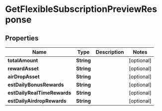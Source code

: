 

# GetFlexibleSubscriptionPreviewResponse


## Properties

| Name | Type | Description | Notes |
|------------ | ------------- | ------------- | -------------|
|**totalAmount** | **String** |  |  [optional] |
|**rewardAsset** | **String** |  |  [optional] |
|**airDropAsset** | **String** |  |  [optional] |
|**estDailyBonusRewards** | **String** |  |  [optional] |
|**estDailyRealTimeRewards** | **String** |  |  [optional] |
|**estDailyAirdropRewards** | **String** |  |  [optional] |



